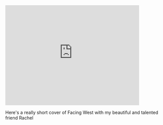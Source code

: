 <iframe width="420" height="315" src="https://www.youtube.com/embed/mNKPUgdBeH0" frameborder="0" allowfullscreen></iframe>

Here's a really short cover of Facing West with my beautiful and talented friend Rachel

